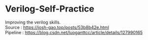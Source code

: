 # Verilog-Self-Practice
Improving the verilog skills.    
Source : https://josh-gao.top/posts/53b8b42e.html  
Pipeline : https://blog.csdn.net/luoganttcc/article/details/127990165
